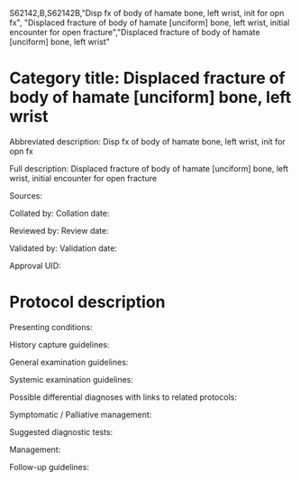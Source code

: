 S62142,B,S62142B,"Disp fx of body of hamate bone, left wrist, init for opn fx", "Displaced fracture of body of hamate [unciform] bone, left wrist, initial encounter for open fracture","Displaced fracture of body of hamate [unciform] bone, left wrist"
# Category title: Displaced fracture of body of hamate [unciform] bone, left wrist

Abbreviated description: Disp fx of body of hamate bone, left wrist, init for opn fx

Full description: Displaced fracture of body of hamate [unciform] bone, left wrist, initial encounter for open fracture

Sources:

Collated by:
Collation date:

Reviewed by:
Review date:

Validated by:
Validation date:

Approval UID:

# Protocol description

Presenting conditions:

History capture guidelines:

General examination guidelines:

Systemic examination guidelines:

Possible differential diagnoses with links to related protocols:

Symptomatic / Palliative management:

Suggested diagnostic tests:

Management:

Follow-up guidelines:
